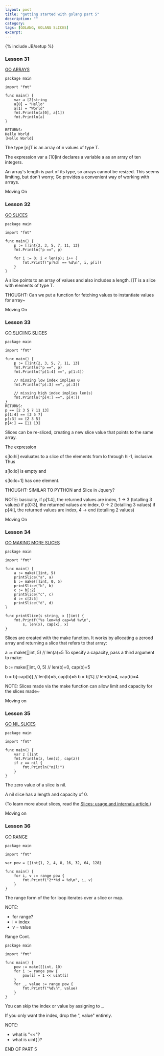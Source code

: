 ```yaml
---
layout: post
title: "getting started with golang part 5"
description: ""
category: 
tags: [GOLANG, GOLANG SLICES]
excerpt: 
---
```

{% include JB/setup %}

### Lesson 31  
[GO ARRAYS](http://tour.golang.org/#31)

    package main

    import "fmt"

    func main() {
        var a [2]string
        a[0] = "Hello"
        a[1] = "World"
        fmt.Println(a[0], a[1])
        fmt.Println(a)
    }

    RETURNS: 
    Hello World
    [Hello World]


The type [n]T is an array of n values of type T.

The expression
var a [10]int
declares a variable a as an array of ten integers.

An array's length is part of its type, so arrays cannot be resized. This seems limiting, but don't worry; Go provides a convenient way of working with arrays.

Moving On

### Lesson 32  
[GO SLICES](http://tour.golang.org/#32)

    package main

    import "fmt"

    func main() {
        p := []int{2, 3, 5, 7, 11, 13}
        fmt.Println("p ==", p)

        for i := 0; i < len(p); i++ {
            fmt.Printf("p[%d] == %d\n", i, p[i])
        }
    }

A slice points to an array of values and also includes a length.
[]T is a slice with elements of type T.

THOUGHT: Can we put a function for fetching values to instantiate values for array~

Moving On

### Lesson 33  
[GO SLICIING SLICES](http://tour.golang.org/#33)

    package main

    import "fmt"

    func main() {
        p := []int{2, 3, 5, 7, 11, 13}
        fmt.Println("p ==", p)
        fmt.Println("p[1:4] ==", p[1:4])

        // missing low index implies 0
        fmt.Println("p[:3] ==", p[:3])

        // missing high index implies len(s)
        fmt.Println("p[4:] ==", p[4:])
    }
    RETURNS: 
    p == [2 3 5 7 11 13]
    p[1:4] == [3 5 7]
    p[:3] == [2 3 5]
    p[4:] == [11 13]

Slices can be re-sliced, creating a new slice value that points to the same array.

The expression

s[lo:hi]
evaluates to a slice of the elements from lo through hi-1, inclusive. Thus

s[lo:lo]
is empty and

s[lo:lo+1]
has one element.

THOUGHT: SIMILAR TO PYTHON and Slice in Jquery?

NOTE: basically, 
if p[1:4], the returned values are index, 1 -> 3 (totalling 3 values)
if p[0:3], the returned values are index, 0 -> 2 (totalling 3 values)
if p[4:],  the returned values are index, 4 -> end (totalling 2 values)

Moving On

### Lesson 34  
[GO MAKING MORE SLICES](http://tour.golang.org/#34)

    package main

    import "fmt"

    func main() {
        a := make([]int, 5)
        printSlice("a", a)
        b := make([]int, 0, 5)
        printSlice("b", b)
        c := b[:2]
        printSlice("c", c)
        d := c[2:5]
        printSlice("d", d)
    }

    func printSlice(s string, x []int) {
        fmt.Printf("%s len=%d cap=%d %v\n",
            s, len(x), cap(x), x)
    }

Slices are created with the make function. It works by allocating a zeroed array and returning a slice that refers to that array:

a := make([]int, 5)  // len(a)=5
To specify a capacity, pass a third argument to make:

b := make([]int, 0, 5) // len(b)=0, cap(b)=5

b = b[:cap(b)] // len(b)=5, cap(b)=5
b = b[1:]      // len(b)=4, cap(b)=4

NOTE: Slices made via the make function can allow limit and capacity for the slices made~

Moving on

### Lesson 35  
[GO NIL SLICES](http://tour.golang.org/#35)

    package main

    import "fmt"

    func main() {
        var z []int
        fmt.Println(z, len(z), cap(z))
        if z == nil {
            fmt.Println("nil!")
        }
    }

The zero value of a slice is nil.

A nil slice has a length and capacity of 0.

(To learn more about slices, read the [Slices: usage and internals article.](http://blog.golang.org/go-slices-usage-and-internals))

Moving on

### Lesson 36  
[GO RANGE](http://tour.golang.org/#35)

    package main

    import "fmt"

    var pow = []int{1, 2, 4, 8, 16, 32, 64, 128}

    func main() {
        for i, v := range pow {
            fmt.Printf("2**%d = %d\n", i, v)
        }
    }

The range form of the for loop iterates over a slice or map.

NOTE: 
- for range? 
- i = index
- v = value

Range Cont.

    package main

    import "fmt"

    func main() {
        pow := make([]int, 10)
        for i := range pow {
            pow[i] = 1 << uint(i)
        }
        for _, value := range pow {
            fmt.Printf("%d\n", value)
        }
    }

You can skip the index or value by assigning to _.

If you only want the index, drop the ", value" entirely.

NOTE:
- what is "<<"?
- what is uint( )?

END OF PART 5
